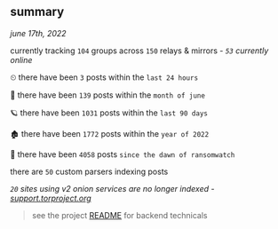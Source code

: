 
## summary
_june 17th, 2022_

currently tracking `104` groups across `150` relays & mirrors - _`53` currently online_

⏲ there have been `3` posts within the `last 24 hours`

🦈 there have been `139` posts within the `month of june`

🪐 there have been `1031` posts within the `last 90 days`

🏚 there have been `1772` posts within the `year of 2022`

🦕 there have been `4058` posts `since the dawn of ransomwatch`

there are `50` custom parsers indexing posts

_`20` sites using v2 onion services are no longer indexed - [support.torproject.org](https://support.torproject.org/onionservices/v2-deprecation/)_

> see the project [README](https://github.com/joshhighet/ransomwatch#ransomwatch--) for backend technicals
